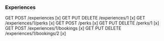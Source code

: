 
### Experiences

GET POST /experiences [x]
GET PUT DELETE /experiences/1 [x]
GET /experiences/1/perks [x]
GET POST /perks [x]
GET PUT DELETE /perks/1 [x]
GET POST /experiences/1/bookings [x]
GET PUT DELETE /experiences/1/bookings/2 [x]